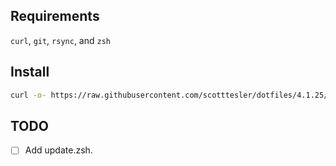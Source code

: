 ## Requirements

`curl`, `git`, `rsync`, and `zsh`

## Install

```bash
curl -o- https://raw.githubusercontent.com/scotttesler/dotfiles/4.1.25/install.zsh | zsh
```

## TODO

- [ ] Add update.zsh.
